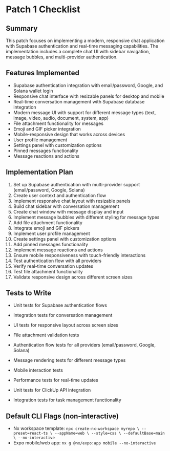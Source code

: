 # Patch 1 Checklist

## Summary

This patch focuses on implementing a modern, responsive chat application with Supabase authentication and real-time messaging capabilities. The implementation includes a complete chat UI with sidebar navigation, message bubbles, and multi-provider authentication.

## Features Implemented

- Supabase authentication integration with email/password, Google, and Solana wallet login
- Responsive chat interface with resizable panels for desktop and mobile
- Real-time conversation management with Supabase database integration
- Modern message UI with support for different message types (text, image, video, audio, document, system, app)
- File attachment functionality for messages
- Emoji and GIF picker integration
- Mobile-responsive design that works across devices
- User profile management
- Settings panel with customization options
- Pinned messages functionality
- Message reactions and actions

## Implementation Plan

1. Set up Supabase authentication with multi-provider support (email/password, Google, Solana)
2. Create user context and authentication flow
3. Implement responsive chat layout with resizable panels
4. Build chat sidebar with conversation management
5. Create chat window with message display and input
6. Implement message bubbles with different styling for message types
7. Add file attachment functionality
8. Integrate emoji and GIF pickers
9. Implement user profile management
10. Create settings panel with customization options
11. Add pinned messages functionality
12. Implement message reactions and actions
13. Ensure mobile responsiveness with touch-friendly interactions
14. Test authentication flow with all providers
15. Verify real-time conversation updates
16. Test file attachment functionality
17. Validate responsive design across different screen sizes

## Tests to Write

- Unit tests for Supabase authentication flows
- Integration tests for conversation management
- UI tests for responsive layout across screen sizes
- File attachment validation tests
- Authentication flow tests for all providers (email/password, Google, Solana)
- Message rendering tests for different message types
- Mobile interaction tests
- Performance tests for real-time updates

- Unit tests for ClickUp API integration

- Integration tests for task management functionality

## Default CLI Flags (non-interactive)

- Nx workspace template:
  `npx create-nx-workspace myrepo \
    --preset=react-ts \
    --appName=web \
    --style=css \
    --defaultBase=main \
    --no-interactive`
- Expo mobile/web app:
  `nx g @nx/expo:app mobile --no-interactive`
